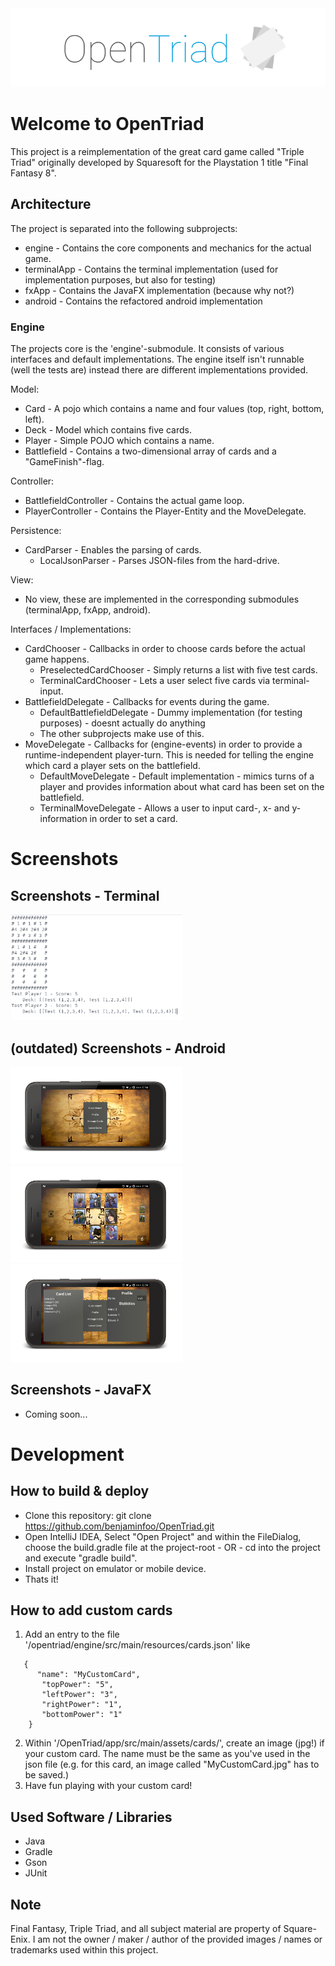 <img src="/docs/banner.png">  

# Welcome to OpenTriad
This project is a reimplementation of the great card game called "Triple Triad" originally developed by Squaresoft for the Playstation 1 title "Final Fantasy 8". 

## Architecture
The project is separated into the following subprojects:
 * engine - Contains the core components and mechanics for the actual game. 
 * terminalApp - Contains the terminal implementation (used for implementation purposes, but also for testing)
 * fxApp - Contains the JavaFX implementation (because why not?)
 * android - Contains the refactored android implementation

### Engine
The projects core is the 'engine'-submodule. It consists of various interfaces and default implementations.
The engine itself isn't runnable (well the tests are) instead there are different implementations provided.

Model:
 * Card - A pojo which contains a name and four values (top, right, bottom, left).
 * Deck - Model which contains five cards.
 * Player - Simple POJO which contains a name.
 * Battlefield - Contains a two-dimensional array of cards and a "GameFinish"-flag.
 
Controller: 
 * BattlefieldController - Contains the actual game loop.
 * PlayerController - Contains the Player-Entity and the MoveDelegate.

Persistence:
 * CardParser - Enables the parsing of cards.
   * LocalJsonParser - Parses JSON-files from the hard-drive.
 
View: 
 * No view, these are implemented in the corresponding submodules (terminalApp, fxApp, android).

Interfaces / Implementations:
* CardChooser - Callbacks in order to choose cards before the actual game happens.
  * PreselectedCardChooser - Simply returns a list with five test cards.
  * TerminalCardChooser - Lets a user select five cards via terminal-input.
* BattlefieldDelegate - Callbacks for events during the game.
  * DefaultBattlefieldDelegate - Dummy implementation (for testing purposes) - doesnt actually do anything
  * The other subprojects make use of this.
* MoveDelegate - Callbacks for (engine-events) in order to provide a runtime-independent player-turn. This is needed for telling the engine which card a player sets on the battlefield.
  * DefaultMoveDelegate - Default implementation - mimics turns of a player and provides information about what card has been set on the battlefield.
  * TerminalMoveDelegate - Allows a user to input card-, x- and y- information in order to set a card.
    

# Screenshots  
## Screenshots - Terminal 
<img src="/docs/ingame_term.png" width="275"> 

## (outdated) Screenshots - Android
<img src="/docs/main.jpg" width="275">    <img src="/docs/ingame.jpg" width="275">    <img src="/docs/menu.jpg" width="275">

## Screenshots - JavaFX
 * Coming soon...
  
# Development 

## How to build & deploy
 * Clone this repository: git clone https://github.com/benjaminfoo/OpenTriad.git
 * Open IntelliJ IDEA, Select "Open Project" and within the FileDialog, choose the build.gradle file at the project-root - OR - cd into the project and execute "gradle build".
 * Install project on emulator or mobile device.
 * Thats it!

## How to add custom cards
 1. Add an entry to the file '/opentriad/engine/src/main/resources/cards.json' like 
 ```
    {
       "name": "MyCustomCard",
        "topPower": "5",
        "leftPower": "3",
        "rightPower": "1",
        "bottomPower": "1"
     }
 ```
 2. Within '/OpenTriad/app/src/main/assets/cards/', create an image (jpg!) if your custom card. The name must be the same as you've used in the json file (e.g. for this card, an image called "MyCustomCard.jpg" has to be saved.)
 3. Have fun playing with your custom card!
 
## Used Software / Libraries
 * Java
 * Gradle 
 * Gson
 * JUnit
 
## Note
Final Fantasy, Triple Triad, and all subject material are property of Square-Enix. I am not the owner / maker / author of the provided images / names or trademarks used within this project.
